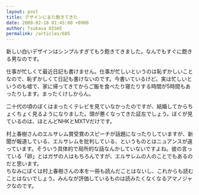 ```yaml
---
layout: post
title: デザインにまた飽きてきた
date: 2009-02-18 01:45:00 +0900
author: Tsukasa OISHI
permalink: /articles/685
---
```



新しい白いデザインはシンプルすぎてもう飽きてきました。なんでもすぐに飽きる男なのです。  

仕事が忙しくて最近日記も書けません。仕事が忙しいというのは恥ずかしいことなので、恥ずかしくて日記も書けないのです。今書いているけど。実は忙しいというのも嘘で、家に帰ってきてからご飯を食べたり寝たりする時間が5時間もあったりします。まったくけしからん。  

二十代の頃のぼくはまったくテレビを見ていなかったのですが、結婚してからちょくちょく見るようになりました。頭が悪くなってきた証左でしょう。ぼくが見ているのは、ほとんどNHKとMXTVだけです。  

村上春樹さんのエルサレム賞受賞のスピーチが話題になったりしていますが、新聞が報道している、エルサレムを批判している、というものとはニュアンスが違っています。そういう具体的で局所的な話なんかしていないですよね。彼の言っている「卵」とはガザの人はもちろんですが、エルサレムの人のことでもあるのだと思います。  
ちなみにぼくは村上春樹さんの本を一冊も読んだことはないし、これからも読むことはないでしょう。みんなが評価しているものは読みたくなくなるアマノジャクなのです。  
